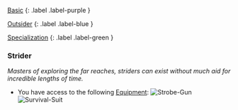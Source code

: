 
[Basic](Game/Basic-List)
{: .label .label-purple }

[Outsider](Game/Outsider)
{: .label .label-blue }

[Specialization](Game/Specialization-List)
{: .label .label-green }
### Strider
*Masters of exploring the far reaches, striders can exist without much aid for incredible lengths of time.*
* You have access to the following [Equipment](Core/Equipment):
![Strobe-Gun](Game/Blocks/Strobe-Gun)
![Survival-Suit](Game/Blocks/Survival-Suit)

